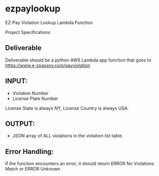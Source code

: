 # ezpaylookup
EZ-Pay Violation Lookup Lambda Function

Project Specifications

Deliverable
-----------

Deliverable should be a python AWS Lambda app function that goes to https://www.e-zpassny.com/payviolation


INPUT:
------

* Violation Number
* License Plate Number

License State is always NY, License Country is always USA.


OUTPUT:
-------
* JSON array of ALL violations in the violation list table.


Error Handling:
---------------
If the function encounters an error, it should return ERROR No Violations Match or ERROR Unknown
